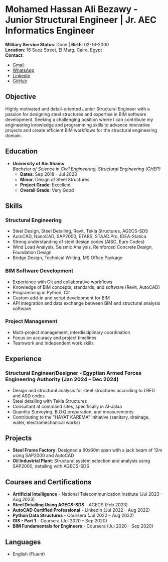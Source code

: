 
# Mohamed Hassan Ali Bezawy - Junior Structural Engineer | Jr. AEC Informatics Engineer

**Military Service Status**: Done | **Birth**: 02-16-2000  
**Location**: 16 Suez Street, El Marg, Cairo, Egypt  
**Contact**:  
- [Gmail](mailto:mrbezawy@gmail.com)  
- [WhatsApp](https://wa.me/+201154352029)  
- [LinkedIn](https://www.linkedin.com/in/mohamed-h-bezawy)  
- [GitHub](https://github.com/bezawy)

## Objective
Highly motivated and detail-oriented Junior Structural Engineer with a passion for designing steel structures and expertise in BIM software development. Seeking a challenging position where I can contribute my engineering knowledge and programming skills to advance innovative projects and create efficient BIM workflows for the structural engineering domain.

## Education
- **University of Ain Shams**  
  *Bachelor of Science in Civil Engineering, Structural Engineering (CHEP)*  
  - **Dates**: Sep 2018 - Jul 2023  
  - **Minor**: Design of Steel Structures  
  - **Project Grade**: Excellent  
  - **Overall Grade**: Very Good  

## Skills
### Structural Engineering
- Steel Design, Steel Detailing, Revit, Tekla Structures, AGECS-SDS
- AutoCAD, NanoCAD, SAP2000, ETABS, STAAD.Pro, IDEA-Statica
- Strong understanding of steel design codes (AISC, Euro Codes)
- Wind Load Analysis, Seismic Analysis, Reinforced Concrete Design, Foundation Design
- Bridge Design, Technical Writing, MS Office Package

### BIM Software Development
- Experience with Git and collaborative workflows
- Knowledge of BIM concepts, standards, and software (Revit, AutoCAD)
- Programming in Python, C#
- Custom add-in and script development for BIM
- API integration and data exchange between BIM and structural analysis software

### Project Management
- Multi-project management, interdisciplinary coordination
- Focus on accuracy and project timelines
- Teamwork and independent work skills

## Experience
### Structural Engineer/Designer - **Egyptian Armed Forces Engineering Authority** (Jan 2024 – Dec 2024)
- Design and structural analysis for steel structures according to LRFD and ASD codes
- Steel detailing with Tekla Structures
- Consultant at command sites, specifically in Al-Jalaa
- Quantity Surveying, B.O.Q preparation, and measurements
- Contributing to the "HAYAT KAREMA" initiative (sanitary, drainage, water, electromechanical works)

## Projects
- **Steel Frame Factory**: Designed a 60x60m span with a jack beam of 12m using SAP2000 and AutoCAD
- **Oil Industrial Plant**: Structural system selection and analysis using SAP2000, detailing with AGECS-SDS

## Courses and Certifications
- **Artificial Intelligence** - National Telecommunication Institute (Jul 2023 – Aug 2023)
- **Steel Detailing Using AGECS-SDS** - AGECS (Feb 2023)
- **AutoCAD Certified Professional** - LinkedIn (Jul 2022 – Aug 2022)
- **Python Data Structures** - Coursera (Jul 2022 – Aug 2022)
- **GIS - Part 1** - Coursera (Jul 2020 – Sep 2020)
- **BIM Fundamentals for Engineers** - Coursera (Jul 2020 – Sep 2020)

## Languages
- English (Fluent)
